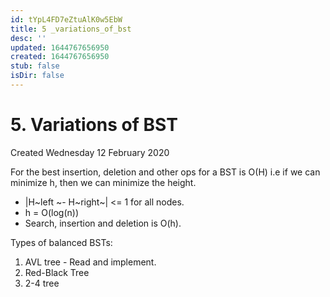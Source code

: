 ```yaml
---
id: tYpL4FD7eZtuAlK0w5EbW
title: 5 _variations_of_bst
desc: ''
updated: 1644767656950
created: 1644767656950
stub: false
isDir: false
---
```

# 5. Variations of BST
Created Wednesday 12 February 2020

For the best insertion, deletion and other ops for a BST is O(H)
i.e if we can minimize h, then we can minimize the height.

* |H~left ~- H~right~| <= 1 for all nodes.
* h = O(log(n))
* Search, insertion and deletion is O(h).


Types of balanced BSTs:

1. AVL tree - Read and implement.
2. Red-Black Tree
3. 2-4 tree


